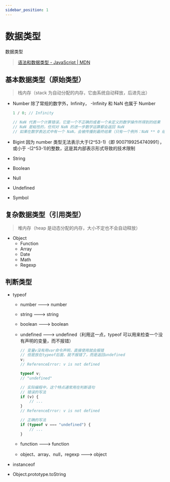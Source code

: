 ```yaml
---
sidebar_position: 1
---
```


# 数据类型

数据类型

> [语法和数据类型 - JavaScript | MDN](https://developer.mozilla.org/zh-CN/docs/Web/JavaScript/Guide/Grammar_and_Types#%E6%95%B0%E6%8D%AE%E7%BB%93%E6%9E%84%E5%92%8C%E7%B1%BB%E5%9E%8B)

## 基本数据类型（原始类型）

> 栈内存（stack 为自动分配的内存，它由系统自动释放，后进先出）

-   Number 除了常规的数字外，Infinity， -Infinity 和 NaN 也属于 Number

    ```javascript
    1 / 0; // Infinity

    // NaN 代表一个计算错误，它是一个不正确的或者一个未定义的数学操作所得到的结果
    // NaN 是粘性的，任何对 NaN 的进一步数学运算都会返回 NaN
    // 如果在数学表达式中有一个 NaN，会被传播到最终结果（只有一个例外：NaN ** 0 结果为 1）
    ```

-   Bigint 因为 number 类型无法表示大于(2^53-1)（即 9007199254740991），或小于 -(2^53-1)的整数，这是其内部表示形式导致的技术限制
-   String
-   Boolean
-   Null
-   Undefined
-   Symbol

## 复杂数据类型（引用类型）

> 堆内存（heap 是动态分配的内存，大小不定也不会自动释放）

-   Object
    -   Function
    -   Array
    -   Date
    -   Math
    -   Regexp

## 判断类型

-   typeof

    -   number ---> number
    -   string ---> string
    -   boolean ---> boolean
    -   undefined ---> undefined（利用这一点，typeof 可以用来检查一个没有声明的变量，而不报错）

        ```javascript
        // 变量v没有用var命令声明，直接使用就会报错
        // 但是放在typeof后面，就不报错了，而是返回undefined
        v;
        // ReferenceError: v is not defined

        typeof v;
        // "undefined"

        // 实际编程中，这个特点通常用在判断语句
        // 错误的写法
        if (v) {
            // ...
        }
        // ReferenceError: v is not defined

        // 正确的写法
        if (typeof v === "undefined") {
            // ...
        }
        ```

    -   function ---> function
    -   object、array、null，regexp ---> object

-   instanceof
-   Object.prototype.toString
